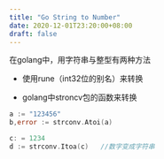```yaml
---
title: "Go String to Number"
date: 2020-12-01T23:20:00+08:00
draft: false
---
```


在golang中，用字符串与整型有两种方法

- 使用rune（int32位的别名）来转换

- golang中stroncv包的函数来转换

```go
a := "123456"
b,error := strconv.Atoi(a)

c: = 1234
d := strconv.Itoa(c)   //数字变成字符串
```